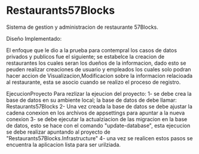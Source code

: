 # Restaurants57Blocks
Sistema de gestion y administracion de restaurante 57Blocks.

Diseño Implementado:

El enfoque que le dio a la prueba para contempral los casos de datos privados y publicos fue el siguiente; 
se  estabelce la creacion de restaurantes los cuales seran los dueños de la informacion, dado esto se peuden realizar
creaciones de usuario y empleados los cuales solo podran hacer accion de Visualizacion,Modificacion sobre la informacion relacioada al restaurante, esta se 
asocio cuando se realizo el proceso de registro.



EjecucionProyecto
Para rezlizar la ejeucion del proyecto:
1- se debe crea la base de datos en su ambiente local; la base de datos de debe llamar: Restaurants57Blocks
2- Una vez creada la base de datos se debe ajustar la cadena conexion en los archivos de appsettings para apuntar a la nueva conexion
3- se debe ejecutar la actualziacion de las migracion en la base de datos, esto se hace con el comando "update-database",
esta ejecucion se debe realizar apuntando al proyecto de "Restaurants57Blocks.Infrastructure"
4- una vez se realicen estos pasos se encuentra la aplicacion lista para ser urilziada.

